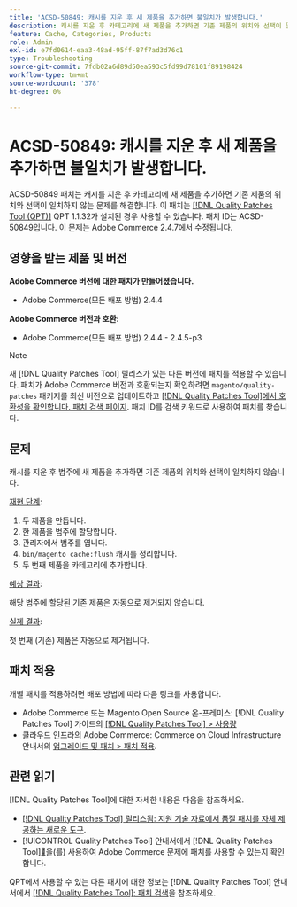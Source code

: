 ```yaml
---
title: 'ACSD-50849: 캐시를 지운 후 새 제품을 추가하면 불일치가 발생합니다.'
description: 캐시를 지운 후 카테고리에 새 제품을 추가하면 기존 제품의 위치와 선택이 일치하지 않는 Adobe Commerce 문제를 해결하려면 ACSD-50849 패치를 적용합니다.
feature: Cache, Categories, Products
role: Admin
exl-id: e7fd0614-eaa3-48ad-95ff-87f7ad3d76c1
type: Troubleshooting
source-git-commit: 7fdb02a6d89d50ea593c5fd99d78101f89198424
workflow-type: tm+mt
source-wordcount: '378'
ht-degree: 0%

---
```


# ACSD-50849: 캐시를 지운 후 새 제품을 추가하면 불일치가 발생합니다.

ACSD-50849 패치는 캐시를 지운 후 카테고리에 새 제품을 추가하면 기존 제품의 위치와 선택이 일치하지 않는 문제를 해결합니다. 이 패치는 [[!DNL Quality Patches Tool (QPT)]](https://experienceleague.adobe.com/ko/docs/commerce-operations/tools/quality-patches-tool/quality-patches-tool-to-self-serve-quality-patches) QPT 1.1.32가 설치된 경우 사용할 수 있습니다. 패치 ID는 ACSD-50849입니다. 이 문제는 Adobe Commerce 2.4.7에서 수정됩니다.

## 영향을 받는 제품 및 버전

**Adobe Commerce 버전에 대한 패치가 만들어졌습니다.**

* Adobe Commerce(모든 배포 방법) 2.4.4

**Adobe Commerce 버전과 호환:**

* Adobe Commerce(모든 배포 방법) 2.4.4 - 2.4.5-p3

>[!NOTE]
>
>새 [!DNL Quality Patches Tool] 릴리스가 있는 다른 버전에 패치를 적용할 수 있습니다. 패치가 Adobe Commerce 버전과 호환되는지 확인하려면 `magento/quality-patches` 패키지를 최신 버전으로 업데이트하고 [[!DNL Quality Patches Tool]에서 호환성을 확인합니다. 패치 검색 페이지](https://experienceleague.adobe.com/tools/commerce-quality-patches/index.html?lang=ko). 패치 ID를 검색 키워드로 사용하여 패치를 찾습니다.

## 문제

캐시를 지운 후 범주에 새 제품을 추가하면 기존 제품의 위치와 선택이 일치하지 않습니다.

<u>재현 단계</u>:

1. 두 제품을 만듭니다.
1. 한 제품을 범주에 할당합니다.
1. 관리자에서 범주를 엽니다.
1. `bin/magento cache:flush` 캐시를 정리합니다.
1. 두 번째 제품을 카테고리에 추가합니다.

<u>예상 결과</u>:

해당 범주에 할당된 기존 제품은 자동으로 제거되지 않습니다.

<u>실제 결과</u>:

첫 번째 (기존) 제품은 자동으로 제거됩니다.

## 패치 적용

개별 패치를 적용하려면 배포 방법에 따라 다음 링크를 사용합니다.

* Adobe Commerce 또는 Magento Open Source 온-프레미스: [!DNL Quality Patches Tool] 가이드의 [[!DNL Quality Patches Tool] > 사용량](/help/tools/quality-patches-tool/usage.md)
* 클라우드 인프라의 Adobe Commerce: Commerce on Cloud Infrastructure 안내서의 [업그레이드 및 패치 > 패치 적용](https://experienceleague.adobe.com/docs/commerce-cloud-service/user-guide/develop/upgrade/apply-patches.html?lang=ko).

## 관련 읽기

[!DNL Quality Patches Tool]에 대한 자세한 내용은 다음을 참조하세요.

* [[!DNL Quality Patches Tool] 릴리스됨: 지원 기술 자료에서 품질 패치를 자체 제공하는 새로운 도구](https://experienceleague.adobe.com/ko/docs/commerce-operations/tools/quality-patches-tool/quality-patches-tool-to-self-serve-quality-patches).
* [!UICONTROL Quality Patches Tool] 안내서에서  [!DNL Quality Patches Tool][&#128279;](/help/tools/quality-patches-tool/patches-available-in-qpt/check-patch-for-magento-issue-with-magento-quality-patches.md)을(를) 사용하여 Adobe Commerce 문제에 패치를 사용할 수 있는지 확인합니다.


QPT에서 사용할 수 있는 다른 패치에 대한 정보는 [!DNL Quality Patches Tool] 안내서에서 [[!DNL Quality Patches Tool]: 패치 검색](https://experienceleague.adobe.com/tools/commerce-quality-patches/index.html?lang=ko)을 참조하세요.
